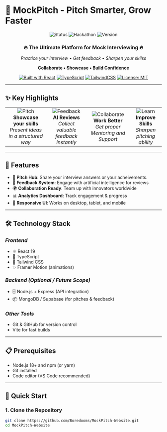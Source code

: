 # 🎤 MockPitch - Pitch Smarter, Grow Faster

<div align="center">
  <img src="https://img.shields.io/badge/🚀_Status-Live-brightgreen" alt="Status">
  <img src="https://img.shields.io/badge/🏆_Hackathon-Project-blue" alt="Hackathon">
  <img src="https://img.shields.io/badge/⭐_Version-1.0.0-gold" alt="Version">
</div>

<div align="center">
  <h3>🔥 The Ultimate Platform for Mock Interviewing 🔥</h3>
  <p><em>Practice your interview • Get feedback • Sharpen your skilss</em></p>
  <p><strong>Collaborate • Showcase • Build Confidence</strong></p>
</div>

<div align="center">
  
[![Built with React](https://img.shields.io/badge/Built%20with-React%2019-61DAFB.svg?style=for-the-badge&logo=react)](https://react.dev/)
[![TypeScript](https://img.shields.io/badge/TypeScript-5.8-3178C6.svg?style=for-the-badge&logo=typescript)](https://www.typescriptlang.org/)
[![TailwindCSS](https://img.shields.io/badge/Tailwind_CSS-3.4-38B2AC.svg?style=for-the-badge&logo=tailwind-css)](https://tailwindcss.com/)
[![License: MIT](https://img.shields.io/badge/License-MIT-yellow.svg?style=for-the-badge)](https://opensource.org/licenses/MIT)

</div>

---

## ✨ Key Highlights

<div align="center">
  <table>
    <tr>
      <td align="center">
        <img src="https://img.shields.io/badge/🎤-Pitch_Your_Idea-gold?style=for-the-badge" alt="Pitch">
        <br><strong>Showcase your skills</strong>
        <br><em>Present ideas in a structured way</em>
      </td>
      <td align="center">
        <img src="https://img.shields.io/badge/💬-Get_Feedback-blue?style=for-the-badge" alt="Feedback">
        <br><strong>AI Reviews</strong>
        <br><em>Collect valuable feedback instantly</em>
      </td>
      <td align="center">
        <img src="https://img.shields.io/badge/🌍-Collaborate-green?style=for-the-badge" alt="Collaborate">
        <br><strong>Work Better</strong>
        <br><em>Get proper Mentoring and Support</em>
      </td>
      <td align="center">
        <img src="https://img.shields.io/badge/⚡-Learn_Faster-red?style=for-the-badge" alt="Learn">
        <br><strong>Improve Skills</strong>
        <br><em>Sharpen pitching ability</em>
      </td>
    </tr>
  </table>
</div>

---

## 🚀 Features

- 🎤 **Pitch Hub**: Share your interview answers or  your acheivements.   
- 💬 **Feedback System**: Engage with artificial intelligence for reviews  
- 🌍 **Collaboration Ready**: Team up with innovators worldwide  
- 📊 **Analytics Dashboard**: Track engagement & progress  
- 📱 **Responsive UI**: Works on desktop, tablet, and mobile  

---

## 🛠 Technology Stack

### *Frontend*
- ⚛️ React 19  
- 💙 TypeScript  
- 🎨 Tailwind CSS  
- ✨ Framer Motion (animations)  

### *Backend (Optional / Future Scope)*
- 🗄️ Node.js + Express (API integration)  
- 📦 MongoDB / Supabase (for pitches & feedback)  

### *Other Tools*
- Git & GitHub for version control  
- Vite for fast builds  

---

## 📋 Prerequisites

- Node.js 18+ and npm (or yarn)  
- Git installed  
- Code editor (VS Code recommended)  

---

## 🚀 Quick Start

### 1. Clone the Repository
```bash
git clone https://github.com/Boredooms/MockPitch-Website.git
cd MockPitch-Website
